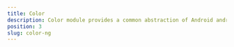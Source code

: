 ```yaml
---
title: Color
description: Color module provides a common abstraction of Android android.graphics.Color and iOS  UIColor. The  module stores the color components(alpha (opacity), red, green, blue) in a [0-255] range.
position: 3
slug: color-ng
---
```

